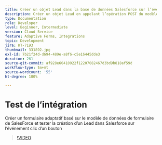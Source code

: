 ```yaml
---
title: Créer un objet Lead dans la base de données Salesforce sur l’événement clic d’un bouton
description: Créer un objet Lead en appelant l’opération POST du modèle de données de formulaire
type: Documentation
role: Developer
level: Beginner, Intermediate
version: Cloud Service
feature: Adaptive Forms, Integrations
topic: Development
jira: KT-7193
thumbnail: 331892.jpg
exl-id: 7b21f24d-d694-489e-a8f6-c5e16445dde3
duration: 261
source-git-commit: af928e60410022f12207082467d3bd9b818af59d
workflow-type: tm+mt
source-wordcount: '55'
ht-degree: 100%

---
```


# Test de l’intégration

Créer un formulaire adaptatif basé sur le modèle de données de formulaire de SalesForce et tester la création d’un Lead dans Salesforce sur l’événement clic d’un bouton

>[!VIDEO](https://video.tv.adobe.com/v/331892?quality=12&learn=on)
